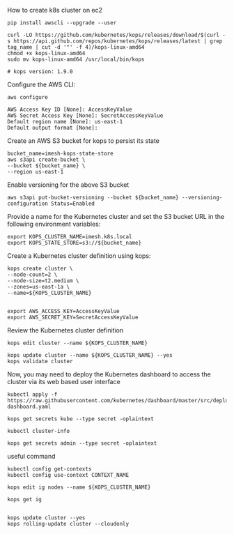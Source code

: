 How to create k8s cluster on ec2

    pip install awscli --upgrade --user
    
    curl -LO https://github.com/kubernetes/kops/releases/download/$(curl -s https://api.github.com/repos/kubernetes/kops/releases/latest | grep tag_name | cut -d '"' -f 4)/kops-linux-amd64
    chmod +x kops-linux-amd64
    sudo mv kops-linux-amd64 /usr/local/bin/kops
    
    # kops version: 1.9.0
   
Configure the AWS CLI:
    
    aws configure
    
    AWS Access Key ID [None]: AccessKeyValue
    AWS Secret Access Key [None]: SecretAccessKeyValue
    Default region name [None]: us-east-1
    Default output format [None]:
    
Create an AWS S3 bucket for kops to persist its state    

    bucket_name=imesh-kops-state-store
    aws s3api create-bucket \
    --bucket ${bucket_name} \
    --region us-east-1
    
Enable versioning for the above S3 bucket

    aws s3api put-bucket-versioning --bucket ${bucket_name} --versioning-configuration Status=Enabled
    
Provide a name for the Kubernetes cluster and set the S3 bucket URL in the following environment variables:

    export KOPS_CLUSTER_NAME=imesh.k8s.local
    export KOPS_STATE_STORE=s3://${bucket_name}
    
Create a Kubernetes cluster definition using kops:

    kops create cluster \
    --node-count=2 \
    --node-size=t2.medium \
    --zones=us-east-1a \
    --name=${KOPS_CLUSTER_NAME}
    
    
    export AWS_ACCESS_KEY=AccessKeyValue
    export AWS_SECRET_KEY=SecretAccessKeyValue


Review the Kubernetes cluster definition

    kops edit cluster --name ${KOPS_CLUSTER_NAME}
    
    kops update cluster --name ${KOPS_CLUSTER_NAME} --yes
    kops validate cluster
    
Now, you may need to deploy the Kubernetes dashboard to access the cluster via its web based user interface

    kubectl apply -f https://raw.githubusercontent.com/kubernetes/dashboard/master/src/deploy/recommended/kubernetes-dashboard.yaml
    
    kops get secrets kube --type secret -oplaintext
    
    kubectl cluster-info
    
    kops get secrets admin --type secret -oplaintext
    
    
useful command

    kubectl config get-contexts
    kubectl config use-context CONTEXT_NAME
    
    kops edit ig nodes --name ${KOPS_CLUSTER_NAME}
    
    kops get ig
    
    
    kops update cluster --yes
    kops rolling-update cluster --cloudonly